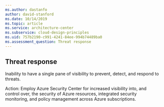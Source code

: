 ```yaml
---
ms.author: dastanfo
author: david-stanford
ms.date: 10/14/2019
ms.topic: article
ms.service: architecture-center
ms.subservice: cloud-design-principles
ms.uid: 757b2190-c991-4241-84ee-994b74489ba0
ms.assessment_question: Threat response
---
```

## Threat response

Inability to have a single pane of visibility to prevent, detect, and respond to threats.

Action:
Employ Azure Security Center for increased visibility into, and control over, the security of Azure resources, integrated security monitoring, and policy management across Azure subscriptions.
